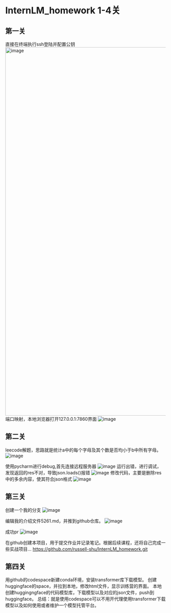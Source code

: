 # InternLM_homework 1-4关

## 第一关
直接在终端执行ssh登陆并配置公钥
<img width="1153" alt="image" src="https://github.com/user-attachments/assets/d0c16cb5-3f08-486c-8b46-144a2b4da5b2">
端口映射，本地浏览器打开127.0.0.1:7860界面
![image](https://github.com/user-attachments/assets/e17ea4d6-48e6-48d4-bed2-f98d99c61899)

## 第二关
leecode解题，思路就是统计a中的每个字母及其个数是否均小于b中所有字母。
![image](https://github.com/user-attachments/assets/6f4c53fe-5726-47e1-a7cf-8f92dfdd39e0)

使用pycharm进行debug,首先连接远程服务器
![image](https://github.com/user-attachments/assets/1cbf4d32-917a-467c-ae11-4f150f6ad89c)
运行出错，进行调试，发现返回的res不对，导致json.loads()报错
![image](https://github.com/user-attachments/assets/1ae9d14a-5276-4c70-a624-6308a72eaa94)
修改代码，主要是删除res中的多余内容，使其符合json格式
![image](https://github.com/user-attachments/assets/a70bb980-ab25-41c4-b581-4fa6eb5e1977)



## 第三关
创建一个我的分支
![image](https://github.com/user-attachments/assets/9db78dea-6b65-4d5a-b786-271ff5ad6afa)

编辑我的介绍文件5261.md，并推到github仓库。
![image](https://github.com/user-attachments/assets/946cd8a5-47c2-442c-a146-c9aee257c25a)

成功pr
![image](https://github.com/user-attachments/assets/03eafa52-d13e-4e32-84e8-7c383d913853)

在github创建本项目，用于提交作业并记录笔记。根据后续课程，还将自己完成一些实战项目...
https://github.com/russell-shu/InternLM_homework.git

## 第四关
用github的codespace新建conda环境，安装transformer库下载模型。
创建huggingface的space，并拉到本地，修改html文件，显示训练营的界面。
本地创建huggingngface的代码模型库，下载模型以及对应的json文件，push到huggingface。
总结：就是使用codespace可以不用开代理使用transformer下载模型以及如何使用或者维护一个模型托管平台。
